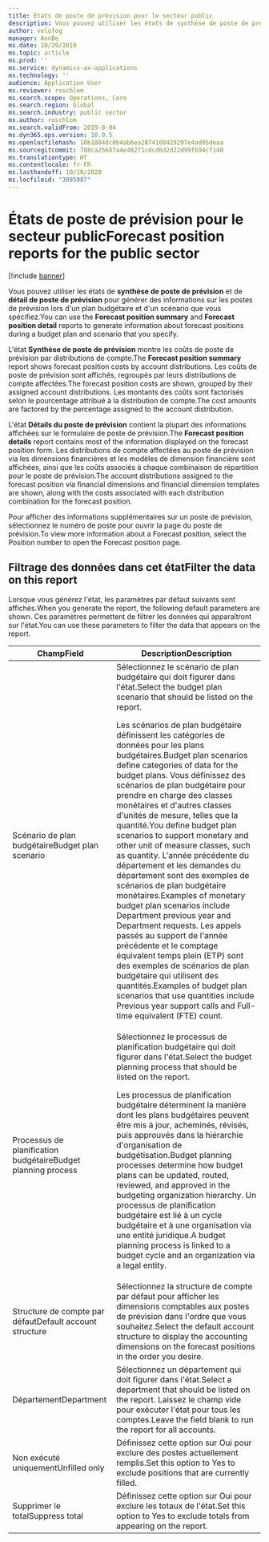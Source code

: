 ```yaml
---
title: États de poste de prévision pour le secteur public
description: Vous pouvez utiliser les états de synthèse de poste de prévision et de détail de poste de prévision pour générer des informations sur les postes de prévision lors d'un plan budgétaire et d'un scénario que vous spécifiez.
author: velofog
manager: AnnBe
ms.date: 10/29/2019
ms.topic: article
ms.prod: ''
ms.service: dynamics-ax-applications
ms.technology: ''
audience: Application User
ms.reviewer: roschlom
ms.search.scope: Operations, Core
ms.search.region: Global
ms.search.industry: public sector
ms.author: roschlom
ms.search.validFrom: 2019-8-04
ms.dyn365.ops.version: 10.0.5
ms.openlocfilehash: 10b1804dc0b4ab6ea2074108429297e4ad95deaa
ms.sourcegitcommit: 708ca25687a4e48271cdcd6d2d22d99fb94cf140
ms.translationtype: HT
ms.contentlocale: fr-FR
ms.lasthandoff: 10/10/2020
ms.locfileid: "3985987"
---
```

# <a name="forecast-position-reports-for-the-public-sector"></a><span data-ttu-id="36035-103">États de poste de prévision pour le secteur public</span><span class="sxs-lookup"><span data-stu-id="36035-103">Forecast position reports for the public sector</span></span>

[!include [banner](../includes/banner.md)]

<span data-ttu-id="36035-104">Vous pouvez utiliser les états de **synthèse de poste de prévision** et de **détail de poste de prévision** pour générer des informations sur les postes de prévision lors d'un plan budgétaire et d'un scénario que vous spécifiez.</span><span class="sxs-lookup"><span data-stu-id="36035-104">You can use the **Forecast position summary** and **Forecast position detail** reports to generate information about forecast positions during a budget plan and scenario that you specify.</span></span>  

<span data-ttu-id="36035-105">L'état **Synthèse de poste de prévision** montre les coûts de poste de prévision par distributions de compte.</span><span class="sxs-lookup"><span data-stu-id="36035-105">The **Forecast position summary** report shows forecast position costs by account distributions.</span></span> <span data-ttu-id="36035-106">Les coûts de poste de prévision sont affichés, regroupés par leurs distributions de compte affectées.</span><span class="sxs-lookup"><span data-stu-id="36035-106">The forecast position costs are shown, grouped by their assigned account distributions.</span></span> <span data-ttu-id="36035-107">Les montants des coûts sont factorisés selon le pourcentage attribué à la distribution de compte.</span><span class="sxs-lookup"><span data-stu-id="36035-107">The cost amounts are factored by the percentage assigned to the account distribution.</span></span> 

<span data-ttu-id="36035-108">L'état **Détails du poste de prévision** contient la plupart des informations affichées sur le formulaire de poste de prévision.</span><span class="sxs-lookup"><span data-stu-id="36035-108">The **Forecast position details** report contains most of the information displayed on the forecast position form.</span></span> <span data-ttu-id="36035-109">Les distributions de compte affectées au poste de prévision via les dimensions financières et les modèles de dimension financière sont affichées, ainsi que les coûts associés à chaque combinaison de répartition pour le poste de prévision.</span><span class="sxs-lookup"><span data-stu-id="36035-109">The account distributions assigned to the forecast position via financial dimensions and financial dimension templates are shown, along with the costs associated with each distribution combination for the forecast position.</span></span> 

<span data-ttu-id="36035-110">Pour afficher des informations supplémentaires sur un poste de prévision, sélectionnez le numéro de poste pour ouvrir la page du poste de prévision.</span><span class="sxs-lookup"><span data-stu-id="36035-110">To view more information about a Forecast position, select the Position number to open the Forecast position page.</span></span>

## <a name="filter-the-data-on-this-report"></a><span data-ttu-id="36035-111">Filtrage des données dans cet état</span><span class="sxs-lookup"><span data-stu-id="36035-111">Filter the data on this report</span></span>

<span data-ttu-id="36035-112">Lorsque vous générez l'état, les paramètres par défaut suivants sont affichés.</span><span class="sxs-lookup"><span data-stu-id="36035-112">When you generate the report, the following default parameters are shown.</span></span>  <span data-ttu-id="36035-113">Ces paramètres permettent de filtrer les données qui apparaîtront sur l'état.</span><span class="sxs-lookup"><span data-stu-id="36035-113">You can use these parameters to filter the data that appears on the report.</span></span>  

| <span data-ttu-id="36035-114">Champ</span><span class="sxs-lookup"><span data-stu-id="36035-114">Field</span></span> | <span data-ttu-id="36035-115">Description</span><span class="sxs-lookup"><span data-stu-id="36035-115">Description</span></span> |
| --------- | ------- |
| <span data-ttu-id="36035-116">Scénario de plan budgétaire</span><span class="sxs-lookup"><span data-stu-id="36035-116">Budget plan scenario</span></span> | <span data-ttu-id="36035-117">Sélectionnez le scénario de plan budgétaire qui doit figurer dans l'état.</span><span class="sxs-lookup"><span data-stu-id="36035-117">Select the budget plan scenario that should be listed on the report.</span></span> <p> <span data-ttu-id="36035-118">Les scénarios de plan budgétaire définissent les catégories de données pour les plans budgétaires.</span><span class="sxs-lookup"><span data-stu-id="36035-118">Budget plan scenarios define categories of data for the budget plans.</span></span> <span data-ttu-id="36035-119">Vous définissez des scénarios de plan budgétaire pour prendre en charge des classes monétaires et d'autres classes d'unités de mesure, telles que la quantité.</span><span class="sxs-lookup"><span data-stu-id="36035-119">You define budget plan scenarios to support monetary and other unit of measure classes, such as quantity.</span></span> <span data-ttu-id="36035-120">L'année précédente du département et les demandes du département sont des exemples de scénarios de plan budgétaire monétaires.</span><span class="sxs-lookup"><span data-stu-id="36035-120">Examples of monetary budget plan scenarios include Department previous year and Department requests.</span></span> <span data-ttu-id="36035-121">Les appels passés au support de l'année précédente et le comptage équivalent temps plein (ETP) sont des exemples de scénarios de plan budgétaire qui utilisent des quantités.</span><span class="sxs-lookup"><span data-stu-id="36035-121">Examples of budget plan scenarios that use quantities include Previous year support calls and Full-time equivalent (FTE) count.</span></span> </p>  |
| <span data-ttu-id="36035-122">Processus de planification budgétaire</span><span class="sxs-lookup"><span data-stu-id="36035-122">Budget planning process</span></span> | <span data-ttu-id="36035-123">Sélectionnez le processus de planification budgétaire qui doit figurer dans l'état.</span><span class="sxs-lookup"><span data-stu-id="36035-123">Select the budget planning process that should be listed on the report.</span></span><p> <span data-ttu-id="36035-124">Les processus de planification budgétaire déterminent la manière dont les plans budgétaires peuvent être mis à jour, acheminés, révisés, puis approuvés dans la hiérarchie d'organisation de budgétisation.</span><span class="sxs-lookup"><span data-stu-id="36035-124">Budget planning processes determine how budget plans can be updated, routed, reviewed, and approved in the budgeting organization hierarchy.</span></span> <span data-ttu-id="36035-125">Un processus de planification budgétaire est lié à un cycle budgétaire et à une organisation via une entité juridique.</span><span class="sxs-lookup"><span data-stu-id="36035-125">A budget planning process is linked to a budget cycle and an organization via a legal entity.</span></span> </p> |
| <span data-ttu-id="36035-126">Structure de compte par défaut</span><span class="sxs-lookup"><span data-stu-id="36035-126">Default account structure</span></span> | <span data-ttu-id="36035-127">Sélectionnez la structure de compte par défaut pour afficher les dimensions comptables aux postes de prévision dans l'ordre que vous souhaitez.</span><span class="sxs-lookup"><span data-stu-id="36035-127">Select the default account structure to display the accounting dimensions on the forecast positions in the order you desire.</span></span>|
| <span data-ttu-id="36035-128">Département</span><span class="sxs-lookup"><span data-stu-id="36035-128">Department</span></span> | <span data-ttu-id="36035-129">Sélectionnez un département qui doit figurer dans l'état.</span><span class="sxs-lookup"><span data-stu-id="36035-129">Select a department that should be listed on the report.</span></span> <span data-ttu-id="36035-130">Laissez le champ vide pour exécuter l'état pour tous les comptes.</span><span class="sxs-lookup"><span data-stu-id="36035-130">Leave the field blank to run the report for all accounts.</span></span> |
| <span data-ttu-id="36035-131">Non exécuté uniquement</span><span class="sxs-lookup"><span data-stu-id="36035-131">Unfilled only</span></span> | <span data-ttu-id="36035-132">Définissez cette option sur Oui pour exclure des postes actuellement remplis.</span><span class="sxs-lookup"><span data-stu-id="36035-132">Set this option to Yes to exclude positions that are currently filled.</span></span> |
| <span data-ttu-id="36035-133">Supprimer le total</span><span class="sxs-lookup"><span data-stu-id="36035-133">Suppress total</span></span> | <span data-ttu-id="36035-134">Définissez cette option sur Oui pour exclure les totaux de l'état.</span><span class="sxs-lookup"><span data-stu-id="36035-134">Set this option to Yes to exclude totals from appearing on the report.</span></span> |

